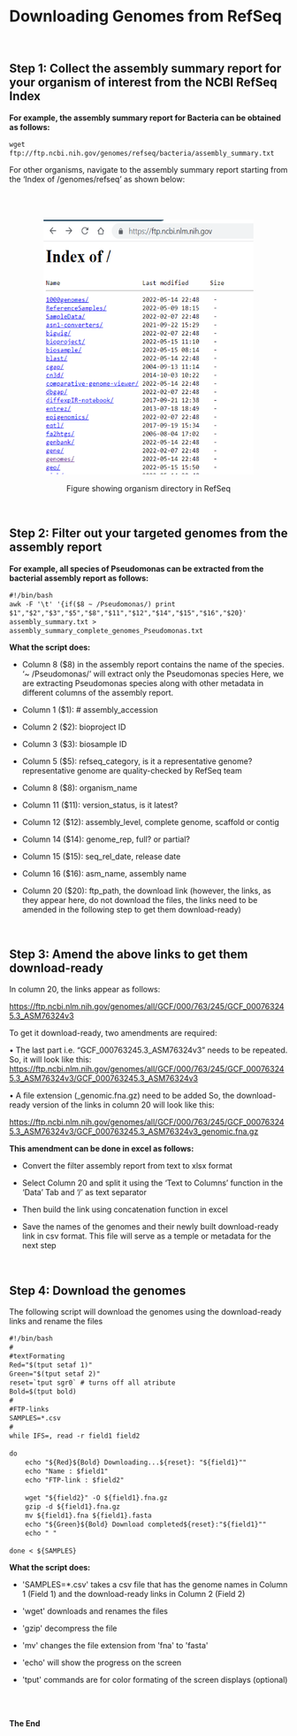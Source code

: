 # **Downloading Genomes from RefSeq** <br />
<br />


## **Step 1: Collect the assembly summary report for your organism of interest from the NCBI RefSeq Index** 


**For example, the assembly summary report for Bacteria can be obtained as follows:**


```
wget ftp://ftp.ncbi.nih.gov/genomes/refseq/bacteria/assembly_summary.txt
```


For other organisms, navigate to the assembly summary report starting from the ‘Index of /genomes/refseq’ as shown below:
<br />
<br />
<br />
<br />
<p align="center">
  <img 
    width="380"
    height="460"
    src="https://github.com/asadprodhan/Downloading_genomes_from_RefSeq/blob/main/Index_NCBI.PNG"
  >
</p>
<p align = "center">
Figure showing organism directory in RefSeq
</p>

<br />


## **Step 2: Filter out your targeted genomes from the assembly report** 


**For example, all species of Pseudomonas can be extracted from the bacterial assembly report as follows:**


```
#!/bin/bash
awk -F '\t' '{if($8 ~ /Pseudomonas/) print $1","$2","$3","$5","$8","$11","$12","$14","$15","$16","$20}' assembly_summary.txt > assembly_summary_complete_genomes_Pseudomonas.txt
```


**What the script does:**



- Column 8 ($8) in the assembly report contains the name of the species. ‘~ /Pseudomonas/’ will extract only the Pseudomonas species
  Here, we are extracting Pseudomonas species along with other metadata in different columns of the assembly report.
  
  
- Column 1 ($1):  # assembly_accession


- Column 2 ($2):  bioproject ID


- Column 3 ($3):  biosample ID


- Column 5 ($5):  refseq_category, is it a representative genome? representative genome are quality-checked by RefSeq team


- Column 8 ($8):  organism_name


- Column 11 ($11):  version_status, is it latest?


- Column 12 ($12):  assembly_level, complete genome, scaffold or contig


- Column 14 ($14):  genome_rep, full? or partial?


- Column 15 ($15):  seq_rel_date, release date


- Column 16 ($16):  asm_name, assembly name


- Column 20 ($20):  ftp_path, the download link (however, the links, as they appear here, do not download the files, the links need to be amended in the following step to get them download-ready)

<br />


## **Step 3: Amend the above links to get them download-ready**


In column 20, the links appear as follows:


https://ftp.ncbi.nlm.nih.gov/genomes/all/GCF/000/763/245/GCF_000763245.3_ASM76324v3


To get it download-ready, two amendments are required:


•	The last part i.e. “GCF_000763245.3_ASM76324v3” needs to be repeated. So, it will look like this: https://ftp.ncbi.nlm.nih.gov/genomes/all/GCF/000/763/245/GCF_000763245.3_ASM76324v3/GCF_000763245.3_ASM76324v3


•	A file extension (_genomic.fna.gz) need to be added
So, the download-ready version of the links in column 20 will look like this:


https://ftp.ncbi.nlm.nih.gov/genomes/all/GCF/000/763/245/GCF_000763245.3_ASM76324v3/GCF_000763245.3_ASM76324v3_genomic.fna.gz


**This amendment can be done in excel as follows:**


- Convert the filter assembly report from text to xlsx format


- Select Column 20 and split it using the ‘Text to Columns’ function in the ‘Data’ Tab and ‘/’ as text separator


- Then build the link using concatenation function in excel


- Save the names of the genomes and their newly built download-ready link in csv format. This file will serve as a temple or metadata for the next step
<br />


## **Step 4: Download the genomes**


The following script will download the genomes using the download-ready links and rename the files 


```
#!/bin/bash
#
#textFormating
Red="$(tput setaf 1)"
Green="$(tput setaf 2)"
reset=`tput sgr0` # turns off all atribute
Bold=$(tput bold)
#
#FTP-links
SAMPLES=*.csv
#
while IFS=, read -r field1 field2  

do  
    echo "${Red}${Bold} Downloading...${reset}: "${field1}""
    echo "Name : $field1" 
    echo "FTP-link : $field2" 
        
    wget "${field2}" -O ${field1}.fna.gz 
    gzip -d ${field1}.fna.gz 
    mv ${field1}.fna ${field1}.fasta
    echo "${Green}${Bold} Download completed${reset}:"${field1}""
    echo " "
    
done < ${SAMPLES}
```


**What the script does:**


- 'SAMPLES=*.csv' takes a csv file that has the genome names in Column 1 (Field 1) and the download-ready links in Column 2 (Field 2)

- 'wget' downloads and renames the files


- 'gzip' decompress the file


- 'mv' changes the file extension from 'fna' to 'fasta'


- 'echo' will show the progress on the screen


- 'tput' commands are for color formating of the screen displays (optional)

<br />
<br />


**The End**


